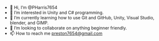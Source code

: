 - 👋 Hi, I’m @PHarris7654
- 👀 I’m interested in Unity and C# programming.
- 🌱 I’m currently learning how to use Git and GitHub, Unity, Visual Studio, blender, and GIMP.
- 💞️ I’m looking to collaborate on anything beginner friendly.
- 📫 How to reach me preston7654@gmail.com

<!---
PHarris7654/PHarris7654 is a ✨ special ✨ repository because its `README.md` (this file) appears on your GitHub profile.
You can click the Preview link to take a look at your changes.
--->
